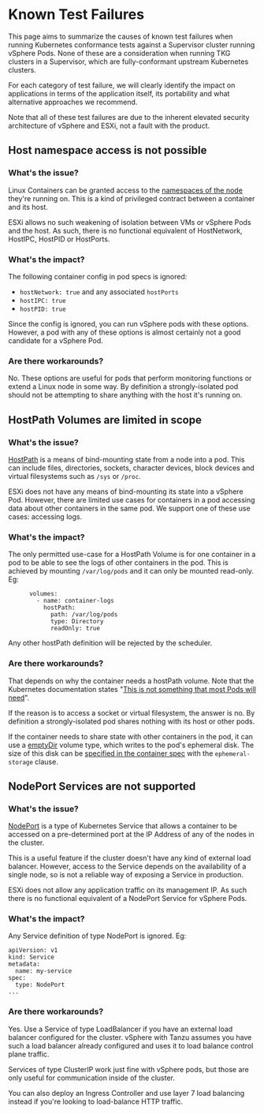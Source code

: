# Known Test Failures

This page aims to summarize the causes of known test failures when running
Kubernetes conformance tests against a Supervisor cluster running vSphere Pods.
None of these are a consideration when running TKG clusters in a Supervisor, which
are fully-conformant upstream Kubernetes clusters.

For each category of test failure, we will clearly identify the impact on
applications in terms of the application itself, its portability and
what alternative approaches we recommend.

Note that all of these test failures are due to the inherent elevated 
security architecture of vSphere and ESXi, not a fault with the product.

## Host namespace access is not possible

### What's the issue?

Linux Containers can be granted access to the [namespaces of the node](
https://kubernetes.io/docs/concepts/policy/pod-security-policy/#host-namespaces) 
they're running on. This is a kind of privileged contract between a container and its host.

ESXi allows no such weakening of isolation between VMs or vSphere Pods and the host.
As such, there is no functional equivalent of HostNetwork, HostIPC, HostPID or HostPorts.

### What's the impact?

The following container config in pod specs is ignored:

- `hostNetwork: true` and any associated `hostPorts`
- `hostIPC: true`
- `hostPID: true`

Since the config is ignored, you can run vSphere pods with these options. However, a
pod with any of these options is almost certainly not a good candidate for a vSphere Pod.

### Are there workarounds?

No. These options are useful for pods that perform monitoring functions or extend a
Linux node in some way. By definition a strongly-isolated pod should not be attempting
to share anything with the host it's running on.

## HostPath Volumes are limited in scope

### What's the issue?

[HostPath](https://kubernetes.io/docs/concepts/storage/volumes/#hostpath) is a means of
bind-mounting state from a node into a pod. This can include files, directories, sockets,
character devices, block devices and virtual filesystems such as `/sys` or `/proc`.

ESXi does not have any means of bind-mounting its state into a vSphere Pod.
However, there are limited use cases for containers in a pod accessing data about
other containers in the same pod. We support one of these use cases: accessing logs.

### What's the impact?

The only permitted use-case for a HostPath Volume is for one container in a pod to be able
to see the logs of other containers in the pod. This is achieved by mounting `/var/log/pods`
and it can only be mounted read-only. Eg:

```
      volumes:
        - name: container-logs
          hostPath:
            path: /var/log/pods
            type: Directory
            readOnly: true
```

Any other hostPath definition will be rejected by the scheduler.

### Are there workarounds?

That depends on why the container needs a hostPath volume. Note that the Kubernetes
documentation states "[This is not something that most Pods will need](
https://kubernetes.io/docs/concepts/storage/volumes/#hostpath)".

If the reason is to access a socket or virtual filesystem, the answer is no. 
By definition a strongly-isolated pod shares nothing with its host or other pods. 

If the container needs to share state with other containers in the pod, it can use a
[emptyDir](https://kubernetes.io/docs/concepts/storage/volumes/#emptydir) volume type, 
which writes to the pod's ephemeral disk. The size of this disk can be [specified
in the container spec](
https://kubernetes.io/docs/concepts/configuration/manage-resources-containers/#setting-requests-and-limits-for-local-ephemeral-storage)
with the `ephemeral-storage` clause.

## NodePort Services are not supported

### What's the issue?

[NodePort](https://kubernetes.io/docs/concepts/services-networking/service/#nodeport)
is a type of Kubernetes Service that allows a container to be accessed on a pre-determined
port at the IP Address of any of the nodes in the cluster.

This is a useful feature if the cluster doesn't have any kind of external load balancer.
However, access to the Service depends on the availability of a single node, so is not
a reliable way of exposing a Service in production.

ESXi does not allow any application traffic on its management IP. As such there is no
functional equivalent of a NodePort Service for vSphere Pods.

### What's the impact?

Any Service definition of type NodePort is ignored. Eg:

```
apiVersion: v1
kind: Service
metadata:
  name: my-service
spec:
  type: NodePort
...
```

### Are there workarounds?

Yes. Use a Service of type LoadBalancer if you have an external load balancer
configured for the cluster. vSphere with Tanzu assumes you have such a load balancer
already configured and uses it to load balance control plane traffic.

Services of type ClusterIP work just fine with vSphere pods, but those are only
useful for communication inside of the cluster.

You can also deploy an Ingress Controller and use layer 7 load balancing instead if
you're looking to load-balance HTTP traffic.